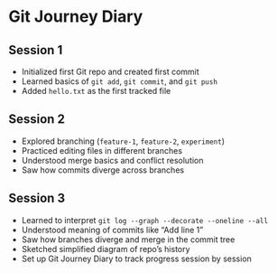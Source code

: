 # Git Journey Diary

## Session 1
- Initialized first Git repo and created first commit
- Learned basics of `git add`, `git commit`, and `git push`
- Added `hello.txt` as the first tracked file

## Session 2
- Explored branching (`feature-1`, `feature-2`, `experiment`)
- Practiced editing files in different branches
- Understood merge basics and conflict resolution
- Saw how commits diverge across branches

## Session 3
- Learned to interpret `git log --graph --decorate --oneline --all`
- Understood meaning of commits like “Add line 1”
- Saw how branches diverge and merge in the commit tree
- Sketched simplified diagram of repo’s history
- Set up Git Journey Diary to track progress session by session
